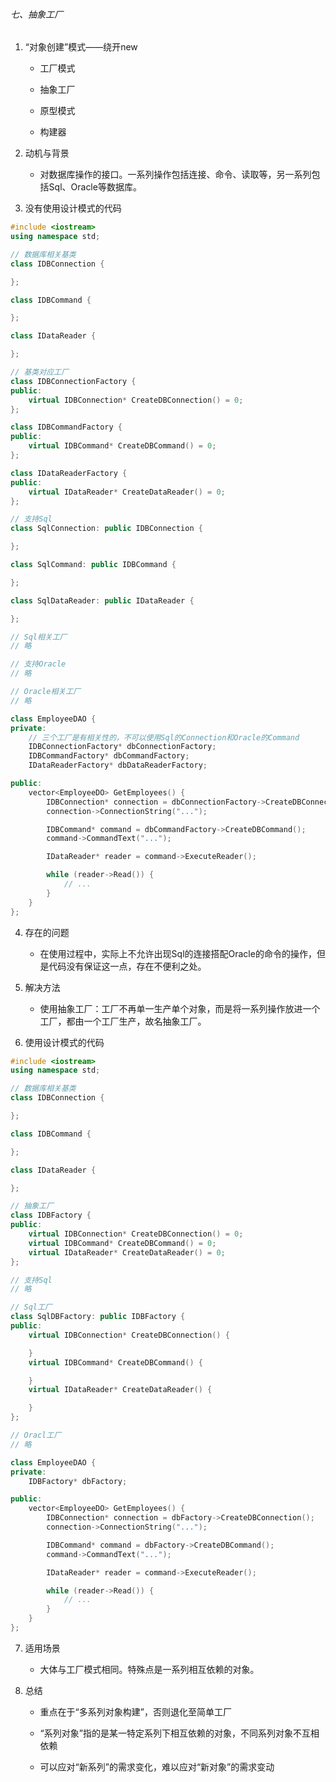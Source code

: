 ###### 七、抽象工厂

1. “对象创建”模式——绕开new
   
   - 工厂模式
   
   - 抽象工厂
   
   - 原型模式
   
   - 构建器

2. 动机与背景
   
   - 对数据库操作的接口。一系列操作包括连接、命令、读取等，另一系列包括Sql、Oracle等数据库。

3. 没有使用设计模式的代码

```cpp
#include <iostream>
using namespace std;

// 数据库相关基类
class IDBConnection {

};

class IDBCommand {

};

class IDataReader {

};

// 基类对应工厂
class IDBConnectionFactory {
public:
    virtual IDBConnection* CreateDBConnection() = 0;
};

class IDBCommandFactory {
public:
    virtual IDBCommand* CreateDBCommand() = 0;
};

class IDataReaderFactory {
public:
    virtual IDataReader* CreateDataReader() = 0;
};

// 支持Sql
class SqlConnection: public IDBConnection {

};

class SqlCommand: public IDBCommand {

};

class SqlDataReader: public IDataReader {

};

// Sql相关工厂
// 略

// 支持Oracle
// 略

// Oracle相关工厂
// 略

class EmployeeDAO {
private:
    // 三个工厂是有相关性的，不可以使用Sql的Connection和Oracle的Command
    IDBConnectionFactory* dbConnectionFactory;
    IDBCommandFactory* dbCommandFactory;
    IDataReaderFactory* dbDataReaderFactory;

public:
    vector<EmployeeDO> GetEmployees() {
        IDBConnection* connection = dbConnectionFactory->CreateDBConnection();
        connection->ConnectionString("...");

        IDBCommand* command = dbCommandFactory->CreateDBCommand();
        command->CommandText("...");

        IDataReader* reader = command->ExecuteReader();

        while (reader->Read()) {
            // ...
        }
    }
};
```

4. 存在的问题
   
   - 在使用过程中，实际上不允许出现Sql的连接搭配Oracle的命令的操作，但是代码没有保证这一点，存在不便利之处。

5. 解决方法
   
   - 使用抽象工厂：工厂不再单一生产单个对象，而是将一系列操作放进一个工厂，都由一个工厂生产，故名抽象工厂。

6. 使用设计模式的代码

```cpp
#include <iostream>
using namespace std;

// 数据库相关基类
class IDBConnection {

};

class IDBCommand {

};

class IDataReader {

};

// 抽象工厂
class IDBFactory {
public:
    virtual IDBConnection* CreateDBConnection() = 0;
    virtual IDBCommand* CreateDBCommand() = 0;
    virtual IDataReader* CreateDataReader() = 0;
};

// 支持Sql
// 略

// Sql工厂
class SqlDBFactory: public IDBFactory {
public:
    virtual IDBConnection* CreateDBConnection() {

    }
    virtual IDBCommand* CreateDBCommand() {

    }
    virtual IDataReader* CreateDataReader() {

    }
};

// Oracl工厂
// 略

class EmployeeDAO {
private:
    IDBFactory* dbFactory;

public:
    vector<EmployeeDO> GetEmployees() {
        IDBConnection* connection = dbFactory->CreateDBConnection();
        connection->ConnectionString("...");

        IDBCommand* command = dbFactory->CreateDBCommand();
        command->CommandText("...");

        IDataReader* reader = command->ExecuteReader();

        while (reader->Read()) {
            // ...
        }
    }
};
```

7. 适用场景
   
   - 大体与工厂模式相同。特殊点是一系列相互依赖的对象。

8. 总结
   
   - 重点在于“多系列对象构建”，否则退化至简单工厂
   
   - “系列对象”指的是某一特定系列下相互依赖的对象，不同系列对象不互相依赖
   
   - 可以应对“新系列”的需求变化，难以应对“新对象”的需求变动

